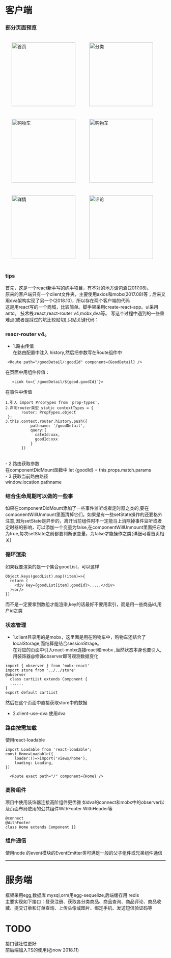 # 客户端
### 部分页面预览
<div>
<img src="https://mall-server-upload.oss-cn-shenzhen.aliyuncs.com/home.jpeg" style="display:inline-block;padding:20px" width="200" alt="首页"/>
<img src="https://mall-server-upload.oss-cn-shenzhen.aliyuncs.com/classify.jpeg" style="display:inline-block;padding:20px" width="200" alt="分类"/>
<img src="https://mall-server-upload.oss-cn-shenzhen.aliyuncs.com/cart1.jpeg" style="display:inline-block;padding:20px" width="200" alt="购物车"/>
<img src="https://mall-server-upload.oss-cn-shenzhen.aliyuncs.com/cart.jpeg" style="display:inline-block;padding:20px" width="200" alt="购物车"/>
<img src="https://mall-server-upload.oss-cn-shenzhen.aliyuncs.com/detail.jpeg" style="display:inline-block;padding:20px" width="200" alt="详情"/>
<img src="https://mall-server-upload.oss-cn-shenzhen.aliyuncs.com/comment.jpeg" style="display:inline-block;padding:20px" width="200" alt="评论"/>
</div>

### tips 

首先，这是一个react新手写的练手项目，有不对的地方请包涵(2017.08)。<br/>
原来的客户端只有一个client文件夹，主要使用axios和mobx(2017.08)等；后来又用dva架构实现了另一个(2018.10)，所以存在两个客户端的代码<br/>
这是用react写的一个商城，比较简单。脚手架采用create-react-app。ui采用antd。
技术栈:react,react-router v4,mobx,dva等。
写这个过程中遇到的一些重难点(或者是踩过的坑比较贴切),只贴关键代码：<br/>
### reacr-router v4。
- 1.路由传值<br/>
在路由配置中注入 history,然后把参数写在Route组件中
```
 <Route path="/goodDetail/:goodId" component={GoodDetail} />
 ```
 在页面中用<Link>组件传值：<br/>
 ```
    <Link to={`/goodDetail/${good.goodId}`}>
 ``` 
 在事件中传值<br/>
 ```
 1.引入 import PropTypes from 'prop-types',
 2.声明router类型 static contextTypes = {
        router: PropTypes.object
  };
 3.this.context.router.history.push({
            pathname: '/goodDetail',
            query:{
              cateId:xxx,
              goodId:xxx
            }
        })
```
<br/>
- 2.路由获取参数<br/>
在componentDidMount函数中
 let {goodId} = this.props.match.params<br/>
- 3.获取当前路由路径<br/>
window.location.pathname<br/>

### 结合生命周期可以做的一些事
如果在componentDidMount添加了一些事件监听或者定时器之类的,要在componentWillUnmount里面清掉它们。如果是有一些setState操作的还要格外注意,因为setState是异步的，离开当前组件时不一定能马上消除掉事件监听或者定时器的影响，可以添加一个变量为false,在componentWillUnmount里面把它改为true,每次setState之前都要判断该变量，为false才能操作之类(详细可看首页相关)<br/>
### 循环渲染
如果我要渲染的是一个集合goodList，可以这样 <br/>
```
Object.keys(goodList).map((item)=>{
  return (
    <div key={goodList[item].goodId}>.....</div>
  )<br/>
})
```
而不是一定要拿到数组才能渲染,key的话最好不要用索引，而是用一些商品id,用户id之类<br/>
### 状态管理
 - 1.client目录用的是mobx，这里面是用在购物车中，购物车还结合了localStorage,而结算是结合sessionStrage。<br/>
 在对应的页面中引入react-mobx连接react和mobx ,当然状态本身也要引入,用装饰器@修饰observer即可观测数据变化<br/>
 ```
 import { observer } from 'mobx-react'
 import store from '../../store'
 @observer
   class cartList extends Component {
   ......
 }
 export default cartList
 ```
 然后在这个页面中直接获取store中的数据<br/>
 - 2.client-use-dva 使用dva 
### 路由按需加载
  使用react-loadable
  ```
  import Loadable from 'react-loadable';
  const Home=Loadable({
	  loader:()=>import('views/home'),
	  loading: Loading,
  })
  ```
  
  ```
	<Route exact path="/" component={Home} />
  ```
### 高阶组件
项目中使用装饰器连接高阶组件更优雅 如dva的connect和mobx中的observer以及页面布局使用的公共组件WithFooter WithHeader等
```
@connect
@WithFooter
class Home extends Component {}
```
### 组件通信
  使用node 的event模块的EventEmitter类可满足一般的父子组件或兄弟组件通信

***

# 服务端
框架采用egg,数据库 mysql,orm用egg-sequelize,后端缓存用 redis<br/>
主要实现如下接口：登录注册、获取各分类商品、商品查询、商品评论、商品收藏、提交订单和订单查询、上传头像或图片、绑定手机、发送短信验证码等

# TODO
接口健壮性更好<br/>
前后端加入TS的使用(@now 2018.11)